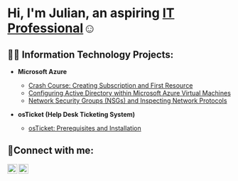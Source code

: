 <h1>Hi, I'm Julian, an aspiring <a href="https://linkedin.com/in/julian-santiago-3b581697">IT Professional</a>☺</h1>

<h2>👨‍💻 Information Technology Projects:</h2>

- <b>Microsoft Azure</b>
  - [Crash Course: Creating Subscription and First Resource](https://github.com/juliansantiago81/azure-subscription)
  - [Configuring Active Directory within Microsoft Azure Virtual Machines](https://github.com/juliansantiago81/configure-ad)
  - [Network Security Groups (NSGs) and Inspecting Network Protocols](https://github.com/juliansantiago81/azure-network-protocols)

- <b>osTicket (Help Desk Ticketing System)</b>
  - [osTicket: Prerequisites and Installation](https://github.com/juliansantiago81/osticket-prereqs)

<h2>🤳Connect with me:</h2>

[<img align="left" alt="julian | LinkedIn" width="22px" src="https://cdn.jsdelivr.net/npm/simple-icons@v3/icons/linkedin.svg" />][linkedin]
[<img align="left" alt="julian | Instagram" width="22px" src="https://cdn.jsdelivr.net/npm/simple-icons@v3/icons/instagram.svg" />][instagram]

[instagram]: https://www.instagram.com/bad_juju_81
[linkedin]: https://linkedin.com/in/julian-santiago-3b581697

